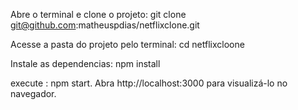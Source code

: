 Abre o terminal e clone o projeto: git clone git@github.com:matheuspdias/netflixclone.git

Acesse a pasta do projeto pelo terminal: cd netflixcloone

Instale as dependencias: npm install 

execute : npm start.
Abra http://localhost:3000 para visualizá-lo no navegador.

